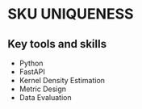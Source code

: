 # SKU UNIQUENESS

## Key tools and skills
-  Python
-  FastAPI 
-  Kernel Density Estimation
-  Metric Design
-  Data Evaluation
